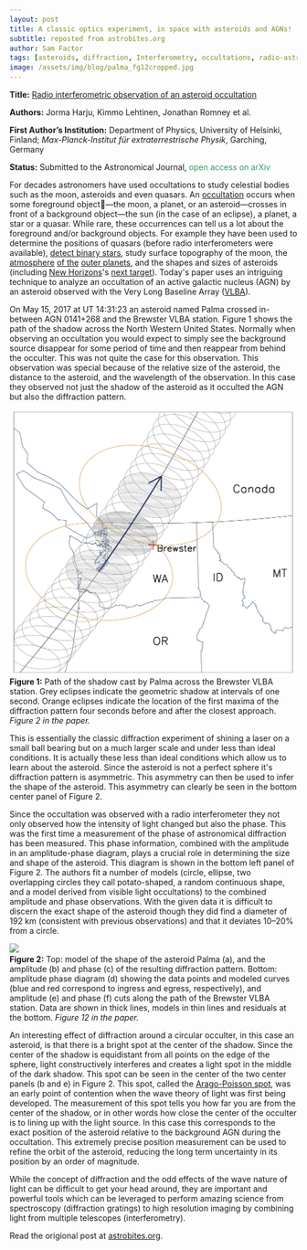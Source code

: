```yaml
---
layout: post
title: A classic optics experiment, in space with asteroids and AGNs!
subtitle: reposted from astrobites.org
author: Sam Factor
tags: [asteroids, diffraction, Interferometry, occultations, radio-astrometry]
image: /assets/img/blog/palma_fg12cropped.jpg
---
```


<strong>Title:</strong> <a href="https://arxiv.org/abs/1804.05640">Radio interferometric observation of an asteroid occultation</a>

<strong>Authors:</strong> Jorma Harju, Kimmo Lehtinen, Jonathan Romney et al.

<strong>First Author’s Institution:</strong> Department of Physics, University of Helsinki, Finland; <em>Max-Planck-Institut für extraterrestrische Physik</em>, Garching, Germany

<strong>Status:</strong> Submitted to the Astronomical Journal, <span style="font-weight: 400; color: #339966;">open access on arXiv</span>

For decades astronomers have used occultations to study celestial bodies such as the moon, asteroids and even quasars. An <a href="https://occultations.org/occultations/what-is-an-occultation/">occultation</a> occurs when some foreground object—the moon, a planet, or an asteroid—crosses in front of a background object—the sun (in the case of an eclipse), a planet, a star or a quasar. While rare, these occurrences can tell us a lot about the foreground and/or background objects. For example they have been used to determine the positions of quasars (before radio interferometers were available), <a href="https://astrobites.org/2011/05/30/using-the-moon-as-a-scientific-instrument/">detect binary stars</a>, study surface topography of the moon, the <a href="https://www.nasa.gov/feature/first-stellar-occultations-shed-additional-light-on-pluto-s-atmosphere">atmosphere</a> <a href="http://sci.esa.int/gaia/58284-pluto-occultation/">of the</a> <a href="https://astrobites.org/2013/01/14/touring-sofia/">outer planets</a>, and the shapes and sizes of asteroids (including <a href="https://www.nasa.gov/mission_pages/newhorizons/main/index.html">New Horizons</a>'s <a href="https://www.nasa.gov/feature/does-new-horizons-next-target-have-a-moon">next target</a>). Today's paper uses an intriguing technique to analyze an occultation of an active galactic nucleus (AGN) by an asteroid observed with the Very Long Baseline Array (<a href="https://science.nrao.edu/facilities/vlba">VLBA</a>).

On May 15, 2017 at UT 14:31:23 an asteroid named Palma crossed in-between AGN 0141+268 and the Brewster VLBA station. Figure 1 shows the path of the shadow across the North Western United States. Normally when observing an occultation you would expect to simply see the background source disappear for some period of time and then reappear from behind the occulter. This was not quite the case for this observation. This observation was special because of the relative size of the asteroid, the distance to the asteroid, and the wavelength of the observation. In this case they observed not just the shadow of the asteroid as it occulted the AGN but also the diffraction pattern.

<div class="img">
<img src="/assets/img/blog/palma_fg2.jpg"/>
<div class="caption"><strong>Figure 1:</strong> Path of the shadow cast by Palma across the Brewster VLBA station. Grey eclipses indicate the geometric shadow at intervals of one second. Orange eclipses indicate the location of the first maxima of the diffraction pattern four seconds before and after the closest approach. <em>Figure 2 in the paper.</em></div>
</div>

This is essentially the classic diffraction experiment of shining a laser on a small ball bearing but on a much larger scale and under less than ideal conditions. It is actually these less than ideal conditions which allow us to learn about the asteroid. Since the asteroid is not a perfect sphere it's diffraction pattern is asymmetric. This asymmetry can then be used to infer the shape of the asteroid. This asymmetry can clearly be seen in the bottom center panel of Figure 2.

Since the occultation was observed with a radio interferometer they not only observed how the intensity of light changed but also the phase. This was the first time a measurement of the phase of astronomical diffraction has been measured. This phase information, combined with the amplitude in an amplitude-phase diagram, plays a crucial role in determining the size and shape of the asteroid. This diagram is shown in the bottom left panel of Figure 2. The authors fit a number of models (circle, ellipse, two overlapping circles they call potato-shaped, a random continuous shape, and a model derived from visible light occultations) to the combined amplitude and phase observations. With the given data it is difficult to discern the exact shape of the asteroid though they did find a diameter of 192 km (consistent with previous observations) and that it deviates 10–20% from a circle.

<div class="image">
<img src="/assets/img/blog/palma_fg12.jpg"> 
<div class="caption"><strong>Figure 2:</strong> Top: model of the shape of the asteroid Palma (a), and the amplitude (b) and phase (c) of the resulting diffraction pattern. Bottom: amplitude phase diagram (d) showing the data points and modeled curves (blue and red correspond to ingress and egress, respectively), and amplitude (e) and phase (f) cuts along the path of the Brewster VLBA station. Data are shown in thick lines, models in thin lines and residuals at the bottom. <em>Figure 12 in the paper.</em></div>
</div>

An interesting effect of diffraction around a circular occulter, in this case an asteroid, is that there is a bright spot at the center of the shadow. Since the center of the shadow is equidistant from all points on the edge of the sphere, light constructively interferes and creates a light spot in the middle of the dark shadow. This spot can be seen in the center of the two center panels (b and e) in Figure 2. This spot, called the <a href="https://www.youtube.com/watch?v=y9c8oZ49pFc">Arago-Poisson spot</a>, was an early point of contention when the wave theory of light was first being developed. The measurement of this spot tells you how far you are from the center of the shadow, or in other words how close the center of the occulter is to lining up with the light source. In this case this corresponds to the exact position of the asteroid relative to the background AGN during the occultation. This extremely precise position measurement can be used to refine the orbit of the asteroid, reducing the long term uncertainty in its position by an order of magnitude.

While the concept of diffraction and the odd effects of the wave nature of light can be difficult to get your head around, they are important and powerful tools which can be leveraged to perform amazing science from spectroscopy (diffraction gratings) to high resolution imaging by combining light from multiple telescopes (interferometry). 

Read the origional post at [astrobites.org](https://astrobites.org/2018/05/16/a-classic-optics-experiment-in-space-with-asteroids-and-agns/).
